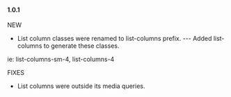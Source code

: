 #### 1.0.1

NEW

- List column classes were renamed to list-columns prefix.
--- Added list-columns to generate these classes.

ie: list-columns-sm-4, list-columns-4


FIXES

- List columns were outside its media queries.
